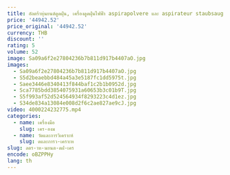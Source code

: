 ```yaml
---
title: อัลตร้าหุ่นยนต์ดูดฝุ่น, เครื่องดูดฝุ่นไฟฟ้า aspirapolvere และ aspirateur staubsauger ใช้งานในโรงแรมด้วยตนเอง
price: '44942.52'
price_original: '44942.52'
currency: THB
discount: ''
rating: 5
volume: 52
image: Sa09a6f2e27804236b7b811d917b4407aO.jpg
images:
  - Sa09a6f2e27804236b7b811d917b4407aO.jpg
  - S5d2beaebbd484a45a3e5187fc1dd5975t.jpg
  - Saee3446e8340413f844baf1c2b1b0952d.jpg
  - Sca7785bdd3854075931a60653b3c01b9T.jpg
  - S5f993af52d524564934f8293223c4d1ez.jpg
  - S34de834a13084e008d2f6c2ae827ae9cJ.jpg
video: 4000224232775.mp4
categories:
  - name: เครื่องมือ
    slug: เคร-องม
  - name: วัดและการวิเคราะห์
    slug: ดและการว-เคราะห
slug: ลตร-าห-นยนต-ดฝ-เคร
encode: oBZPPHy
lang: th
---
```

  